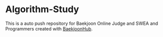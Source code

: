 # Algorithm-Study
This is a auto push repository for Baekjoon Online Judge and SWEA and Programmers created with [BaekjoonHub](https://github.com/BaekjoonHub/BaekjoonHub).

